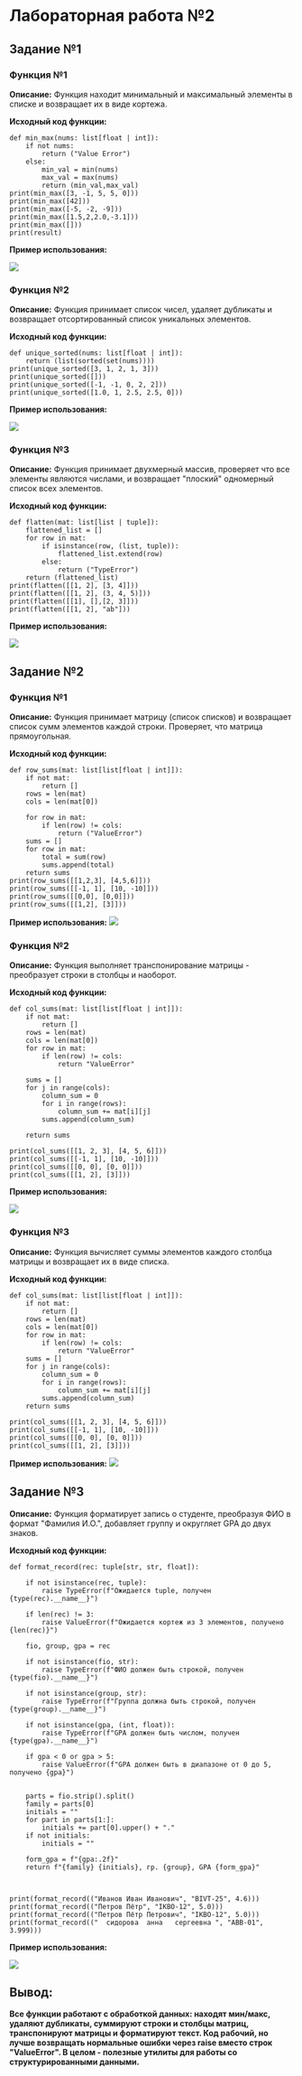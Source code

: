 # Лабораторная работа №2

## Задание №1 

### Функция №1

**Описание:** Функция находит минимальный и максимальный элементы в списке и возвращает их в виде кортежа.

**Исходный код функции:**
```
def min_max(nums: list[float | int]):
    if not nums:
        return ("Value Error")
    else:
        min_val = min(nums)
        max_val = max(nums)
        return (min_val,max_val)
print(min_max([3, -1, 5, 5, 0]))
print(min_max([42]))
print(min_max([-5, -2, -9]))
print(min_max([1.5,2,2.0,-3.1]))
print(min_max([]))
print(result)
```
**Пример использования:**

![](misc/img/lab02/def_01_img.png)
### Функция №2

**Описание:** Функция принимает список чисел, удаляет дубликаты и возвращает отсортированный список уникальных элементов.

**Исходный код функции:**
```
def unique_sorted(nums: list[float | int]):
    return (list(sorted(set(nums))))
print(unique_sorted([3, 1, 2, 1, 3]))
print(unique_sorted([]))
print(unique_sorted([-1, -1, 0, 2, 2]))
print(unique_sorted([1.0, 1, 2.5, 2.5, 0]))
```
**Пример использования:**

![](misc/img/lab02/def_02_img.png)
### Функция №3

**Описание:** Функция принимает двухмерный массив, проверяет что все элементы являются числами, и возвращает "плоский" одномерный список всех элементов.

**Исходный код функции:**
```
def flatten(mat: list[list | tuple]):
    flattened_list = []
    for row in mat:
        if isinstance(row, (list, tuple)):
            flattened_list.extend(row)
        else:
            return ("TypeError")
    return (flattened_list)
print(flatten([[1, 2], [3, 4]]))
print(flatten([[1, 2], (3, 4, 5)]))
print(flatten([[1], [],[2, 3]]))
print(flatten([[1, 2], "ab"]))
```
**Пример использования:**

![](misc/img/lab02/def_03_img.png)

## Задание №2 

### Функция №1

**Описание:** Функция принимает матрицу (список списков) и возвращает список сумм элементов каждой строки. Проверяет, что матрица прямоугольная.

**Исходный код функции:**
```
def row_sums(mat: list[list[float | int]]):
    if not mat:
        return []    
    rows = len(mat)
    cols = len(mat[0])

    for row in mat:
        if len(row) != cols:
            return ("ValueError")        
    sums = []
    for row in mat:          
        total = sum(row)      
        sums.append(total)    
    return sums
print(row_sums([[1,2,3], [4,5,6]]))
print(row_sums([[-1, 1], [10, -10]]))
print(row_sums([[0,0], [0,0]]))
print(row_sums([[1,2], [3]]))
```

**Пример использования:**
![](misc/img/lab02/def_04_img.png)

### Функция №2

**Описание:** Функция выполняет транспонирование матрицы - преобразует строки в столбцы и наоборот.

**Исходный код функции:**
```
def col_sums(mat: list[list[float | int]]):
    if not mat:
        return []
    rows = len(mat)
    cols = len(mat[0])
    for row in mat:
        if len(row) != cols:
            return "ValueError"
    
    sums = []
    for j in range(cols):
        column_sum = 0
        for i in range(rows):
            column_sum += mat[i][j]
        sums.append(column_sum)
    
    return sums

print(col_sums([[1, 2, 3], [4, 5, 6]]))  
print(col_sums([[-1, 1], [10, -10]]))    
print(col_sums([[0, 0], [0, 0]]))        
print(col_sums([[1, 2], [3]])) 
```
**Пример использования:**

![](misc/img/lab02/def_05_img.png)

### Функция №3

**Описание:** Функция вычисляет суммы элементов каждого столбца матрицы и возвращает их в виде списка.

**Исходный код функции:**
```
def col_sums(mat: list[list[float | int]]):
    if not mat:
        return []
    rows = len(mat)
    cols = len(mat[0])
    for row in mat:
        if len(row) != cols:
            return "ValueError"    
    sums = []
    for j in range(cols):
        column_sum = 0
        for i in range(rows):
            column_sum += mat[i][j]
        sums.append(column_sum)    
    return sums

print(col_sums([[1, 2, 3], [4, 5, 6]]))  
print(col_sums([[-1, 1], [10, -10]]))    
print(col_sums([[0, 0], [0, 0]]))        
print(col_sums([[1, 2], [3]]))  
```
**Пример использования:**
![](misc/img/lab02/def_06_img.png)

## Задание №3

**Описание:** Функция форматирует запись о студенте, преобразуя ФИО в формат "Фамилия И.О.", добавляет группу и округляет GPA до двух знаков.

**Исходный код функции:**
```
def format_record(rec: tuple[str, str, float]):
    
    if not isinstance(rec, tuple):
        raise TypeError(f"Ожидается tuple, получен {type(rec).__name__}")
    
    if len(rec) != 3:
        raise ValueError(f"Ожидается кортеж из 3 элементов, получено {len(rec)}")
        
    fio, group, gpa = rec
    
    if not isinstance(fio, str):
        raise TypeError(f"ФИО должен быть строкой, получен {type(fio).__name__}")
    
    if not isinstance(group, str):
        raise TypeError(f"Группа должна быть строкой, получен {type(group).__name__}")
    
    if not isinstance(gpa, (int, float)):
        raise TypeError(f"GPA должен быть числом, получен {type(gpa).__name__}")
    
    if gpa < 0 or gpa > 5:
        raise ValueError(f"GPA должен быть в диапазоне от 0 до 5, получено {gpa}")
    
    
    parts = fio.strip().split()
    family = parts[0]
    initials = ""
    for part in parts[1:]:
        initials += part[0].upper() + "."
    if not initials:
        initials = ""
    
    form_gpa = f"{gpa:.2f}"
    return f"{family} {initials}, гр. {group}, GPA {form_gpa}"



print(format_record(("Иванов Иван Иванович", "BIVT-25", 4.6)))
print(format_record(("Петров Пётр", "IKBO-12", 5.0)))
print(format_record(("Петров Пётр Петрович", "IKBO-12", 5.0)))
print(format_record(("  сидорова  анна   сергеевна ", "ABB-01", 3.999)))
```

**Пример использования:**

![](misc/img/lab02/def_07_img.png)

## Вывод:
**Все функции работают с обработкой данных: находят мин/макс, удаляют дубликаты, суммируют строки и столбцы матриц, транспонируют матрицы и форматируют текст. Код рабочий, но лучше возвращать нормальные ошибки через raise вместо строк "ValueError". В целом - полезные утилиты для работы со структурированными данными.**
